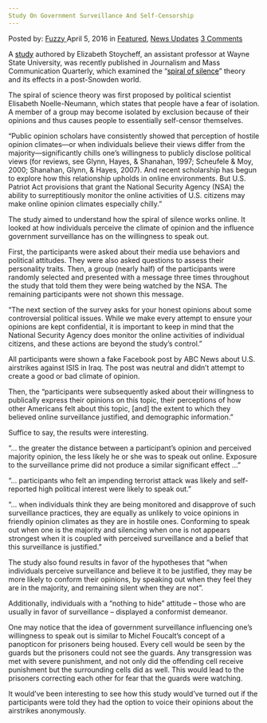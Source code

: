 ```yaml
---
Study On Government Surveillance And Self-Censorship
---
```

<article class="post-listing post-13637 post type-post status-publish format-standard has-post-thumbnail hentry category-deepdot-news category-news-updates tag-government tag-selfcensorship tag-study tag-surveillance">
    <div class="post-inner">
        <span>Posted by: <a href="https://www.deepdotweb.com/author/fuzzy/" title="">Fuzzy </a></span>
    <span>April 5, 2016</span>
    <span>in <a href="https://www.deepdotweb.com/category/deepdot-news/" rel="category tag">Featured</a>, <a href="https://www.deepdotweb.com/category/news-updates/" rel="category tag">News Updates</a></span>
    <span><a href="https://www.deepdotweb.com/2016/04/05/study-government-surveillance-self-censorship/#comments">3 Comments</a></span>
    </p>
    <div class="clear"></div>
    <div class="entry">
    <p class="Standard">A <a href="http://m.jmq.sagepub.com/content/early/2016/02/25/1077699016630255.full.pdf?ijkey=1jxrYu4cQPtA6&amp;keytype=ref&amp;siteid=spjmq"><span style="color: windowtext; text-decoration: none; text-underline: none;">study</span></a> authored by Elizabeth Stoycheff, an assistant professor at Wayne State University, was recently published in Journalism and Mass Communication Quarterly, which examined the “<a href="https://en.wikipedia.org/wiki/Spiral_of_silence"><span style="color: windowtext; text-decoration: none; text-underline: none;">spiral of silence</span></a>” theory and its effects in a post-Snowden world.</p>
    <p class="Standard">The spiral of science theory was first proposed by political scientist <a name="firstHeading"></a>Elisabeth Noelle-Neumann, which states that people have a fear of isolation. A member of a group may become isolated by exclusion because of their opinions and thus causes people to essentially self-censor themselves.</p>
    <p class="Standard">“Public opinion scholars have consistently showed that perception of hostile opinion climates—or when individuals believe their views differ from the majority—significantly chills one’s willingness to publicly disclose political views (for reviews, see Glynn, Hayes, &amp; Shanahan, 1997; Scheufele &amp; Moy, 2000; Shanahan, Glynn, &amp; Hayes, 2007). And recent scholarship has begun to explore how this relationship upholds in online environments. But U.S. Patriot Act provisions that grant the National Security Agency (NSA) the ability to surreptitiously monitor the online activities of U.S. citizens may make online opinion climates especially chilly.”</p>
    <p class="Standard">The study aimed to understand how the spiral of silence works online. It looked at how individuals perceive the climate of opinion and the influence government surveillance has on the willingness to speak out.</p>
    <p class="Standard">First, the participants were asked about their media use behaviors and political attitudes. They were also asked questions to assess their personality traits. Then, a group (nearly half) of the participants were randomly selected and presented with a message three times throughout the study that told them they were being watched by the NSA. The remaining participants were not shown this message.</p>
    <p class="Standard">“The next section of the survey asks for your honest opinions about some controversial political issues. While we make every attempt to ensure your opinions are kept confidential, it is important to keep in mind that the National Security Agency does monitor the online activities of individual citizens, and these actions are beyond the study’s control.”</p>
    <p class="Standard">All participants were shown a fake Facebook post by ABC News about U.S. airstrikes against ISIS in Iraq. The post was neutral and didn&#8217;t attempt to create a good or bad climate of opinion.</p>
    <p class="Standard">Then, the “participants were subsequently asked about their willingness to publically express their opinions on this topic, their perceptions of how other Americans felt about this topic, [and] the extent to which they believed online surveillance justified, and demographic information.”</p>
    <p class="Standard">Suffice to say, the results were interesting.</p>
    <p class="Standard">“&#8230; the greater the distance between a participant’s opinion and perceived majority opinion, the less likely he or she was to speak out online. Exposure to the surveillance prime did not produce a similar significant effect &#8230;”</p>
    <p class="Standard">“&#8230; participants who felt an impending terrorist attack was likely and self-reported high political interest were likely to speak out.”</p>
    <p class="Standard">“&#8230; when individuals think they are being monitored and disapprove of such surveillance practices, they are equally as unlikely to voice opinions in friendly opinion climates as they are in hostile ones. Conforming to speak out when one is the majority and silencing when one is not appears strongest when it is coupled with perceived surveillance and a belief that this surveillance is justified.”</p>
    <p class="Standard">The study also found results in favor of the hypotheses that “when individuals perceive surveillance and believe it to be justified, they may be more likely to conform their opinions, by speaking out when they feel they are in the majority, and remaining silent when they are not”.</p>
    <p class="Standard">Additionally, individuals with a “nothing to hide” attitude – those who are usually in favor of surveillance – displayed a conformist demeanor.</p>
    <p class="Standard">One may notice that the idea of government surveillance influencing one&#8217;s willingness to speak out is similar to Michel Foucalt&#8217;s concept of a panopticon for prisoners being housed. Every cell would be seen by the guards but the prisoners could not see the guards. Any transgression was met with severe punishment, and not only did the offending cell receive punishment but the surrounding cells did as well. This would lead to the prisoners correcting each other for fear that the guards were watching.</p>
    <p class="Standard">It would&#8217;ve been interesting to see how this study would&#8217;ve turned out if the participants were told they had the option to voice their opinions about the airstrikes anonymously.</p>
    </div>
    <span style="display:none"><a href="https://www.deepdotweb.com/tag/government/" rel="tag">government</a> <a href="https://www.deepdotweb.com/tag/selfcensorship/" rel="tag">selfcensorship</a> <a href="https://www.deepdotweb.com/tag/study/" rel="tag">study</a> <a href="https://www.deepdotweb.com/tag/surveillance/" rel="tag">surveillance</a></span> <span style="display:none" class="updated">2016-04-05</span>
    <div style="display:none" class="vcard author" itemprop="author" itemscope itemtype="http://schema.org/Person"><strong class="fn" itemprop="name"><a href="https://www.deepdotweb.com/author/fuzzy/" title="Posts by Fuzzy" rel="author">Fuzzy</a></strong></div>
    </div>
</article>

